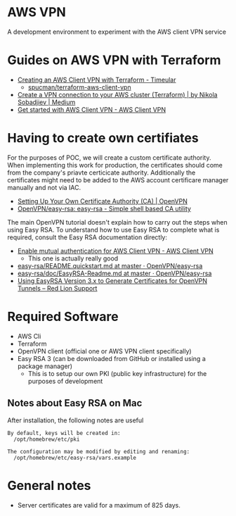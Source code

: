 # AWS VPN

A development environment to experiment with the AWS client VPN service

# Guides on AWS VPN with Terraform

- [Creating an AWS Client VPN with Terraform - Timeular](https://timeular.com/blog/creating-an-aws-client-vpn-with-terraform/)
	- [spucman/terraform-aws-client-vpn](https://github.com/spucman/terraform-aws-client-vpn/tree/main)
- [Create a VPN connection to your AWS cluster (Terraform) | by Nikola Sobadjiev | Medium](https://medium.com/@n.sobadjiev_2847/create-a-vpn-connection-to-your-aws-cluster-terraform-deccbfcbfa1d)
- [Get started with AWS Client VPN - AWS Client VPN](https://docs.aws.amazon.com/vpn/latest/clientvpn-admin/cvpn-getting-started.html)

# Having to create own certifiates

For the purposes of POC, we will create a custom certificate authority.
When implementing this work for production, the certificates should come from the company's priavte certicicate authority.
Additionally the certificates might need to be added to the AWS account certificare manager manually and not via IAC.

- [Setting Up Your Own Certificate Authority (CA) | OpenVPN](https://openvpn.net/community-resources/setting-up-your-own-certificate-authority-ca/)
- [OpenVPN/easy-rsa: easy-rsa - Simple shell based CA utility](https://github.com/OpenVPN/easy-rsa)

The main OpenVPN tutorial doesn't explain how to carry out the steps when using Easy RSA. To understand how to use Easy RSA to complete what is required, consult the Easy RSA documentation directly:

- [Enable mutual authentication for AWS Client VPN - AWS Client VPN](https://docs.aws.amazon.com/vpn/latest/clientvpn-admin/client-auth-mutual-enable.html)
  - This one is actually really good
- [easy-rsa/README.quickstart.md at master · OpenVPN/easy-rsa](https://github.com/OpenVPN/easy-rsa/blob/master/README.quickstart.md)
- [easy-rsa/doc/EasyRSA-Readme.md at master · OpenVPN/easy-rsa](https://github.com/OpenVPN/easy-rsa/blob/master/doc/EasyRSA-Readme.md)
- [Using EasyRSA Version 3.x to Generate Certificates for OpenVPN Tunnels – Red Lion Support](https://support.redlion.net/hc/en-us/articles/4403307638797-Using-EasyRSA-Version-3-x-to-Generate-Certificates-for-OpenVPN-Tunnels)

# Required Software

- AWS Cli
- Terraform
- OpenVPN client (official one or AWS VPN client specifically)
- Easy RSA 3 (can be downloaded from GitHub or installed using a package manager)
  - This is to setup our own PKI (public key infrastructure) for the purposes of development

## Notes about Easy RSA on Mac

After installation, the following notes are useful

```
By default, keys will be created in:
  /opt/homebrew/etc/pki

The configuration may be modified by editing and renaming:
  /opt/homebrew/etc/easy-rsa/vars.example
```

# General notes

- Server certificates are valid for a maximum of 825 days.
